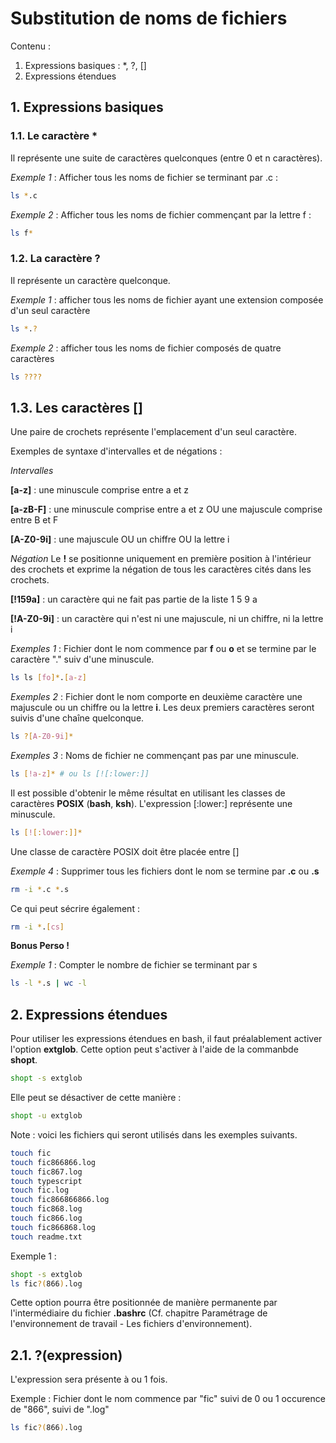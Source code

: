 # Substitution de noms de fichiers

Contenu :

1. Expressions basiques : *, ?, []
2. Expressions étendues

## 1. Expressions basiques

### 1.1. Le caractère *

Il représente une suite de caractères quelconques (entre 0 et n caractères).

_Exemple 1_ : Afficher tous les noms de fichier se terminant par .c :
```sh
ls *.c
```

_Exemple 2_ : Afficher tous les noms de fichier commençant par la lettre f :
```sh
ls f*
```

### 1.2. La caractère ?

Il représente un caractère quelconque.

_Exemple 1_ : afficher tous les noms de fichier ayant une extension composée d'un seul caractère
```sh
ls *.?
```

_Exemple 2_ : afficher tous les noms de fichier composés de quatre caractères
```sh
ls ????
```

## 1.3. Les caractères []

Une paire de crochets représente l'emplacement d'un seul caractère.

Exemples de syntaxe d'intervalles et de négations :

_Intervalles_

__[a-z]__ : 
une minuscule comprise entre a et z

__[a-zB-F]__ : 
une minuscule comprise entre a et z OU une majuscule comprise entre B et F

__[A-Z0-9i]__ : 
une majuscule OU un chiffre OU la lettre i

_Négation_
Le __!__ se positionne uniquement en première position à l'intérieur des crochets et exprime la négation de tous les caractères cités dans les crochets.

__[!159a]__ : 
un caractère qui ne fait pas partie de la liste 1 5 9 a

__[!A-Z0-9i]__ : 
un caractère qui n'est ni une majuscule, ni un chiffre, ni la lettre i

_Exemples 1_ :
Fichier dont le nom commence par __f__ ou __o__ et se termine par le caractère "." suiv d'une minuscule.
```bash
ls ls [fo]*.[a-z]
```

_Exemples 2_ :
Fichier dont le nom comporte en deuxième caractère une majuscule ou un chiffre ou la lettre __i__. Les deux premiers caractères seront suivis d'une chaîne quelconque. 
```bash
ls ?[A-Z0-9i]*
```

_Exemples 3_ :
Noms de fichier ne commençant pas par une minuscule. 
```bash
ls [!a-z]* # ou ls [![:lower:]]
```
Il est possible d'obtenir le même résultat en utilisant les classes de caractères __POSIX__ (__bash__, __ksh__).
L'expression [:lower:] représente une minuscule.
```sh
ls [![:lower:]]*
```
Une classe de caractère POSIX doit être placée entre []

_Exemple 4_ :
Supprimer tous les fichiers dont le nom se termine par __.c__ ou __.s__
```bash
rm -i *.c *.s
```
Ce qui peut sécrire également :
```sh
rm -i *.[cs]
```

__Bonus Perso !__

_Exemple 1_ :
Compter le nombre de fichier se terminant par s
```sh
ls -l *.s | wc -l
```

## 2. Expressions étendues

Pour utiliser les expressions étendues en bash, il faut préalablement activer l'option __extglob__. Cette option peut s'activer à l'aide de la commanbde __shopt__.

```bash
shopt -s extglob
```
Elle peut se désactiver de cette manière :
```bash
shopt -u extglob
```

Note : voici les fichiers qui seront utilisés dans les exemples suivants.
```bash
touch fic
touch fic866866.log
touch fic867.log
touch typescript
touch fic.log
touch fic866866866.log
touch fic868.log
touch fic866.log
touch fic866868.log
touch readme.txt 
```

Exemple 1 :
```sh
shopt -s extglob
ls fic?(866).log
```

Cette option pourra être positionnée de manière permanente par l'intermédiaire du fichier __.bashrc__ (Cf. chapitre Paramétrage de l'environnement de travail - Les fichiers d'environnement).

## 2.1. ?(expression)
L'expression sera présente à ou 1 fois.

Exemple :
Fichier dont le nom commence par "fic" suivi de 0 ou 1 occurence de "866", suivi de ".log"
```bash
ls fic?(866).log
```

